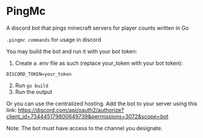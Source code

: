# PingMc
A discord bot that pings minecraft servers for player counts written in Go

`.pingmc commands` for usage in discord

You may build the bot and run it with your bot token:
1. Create a .env file as such (replace your_token with your bot token):
```
DISCORD_TOKEN=your_token
```
2. Run `go build`
3. Run the output

Or you can use the centralized hosting. Add the bot to your server using this link: https://discord.com/api/oauth2/authorize?client_id=734445179800649739&permissions=3072&scope=bot

Note: The bot must have access to the channel you designate.
